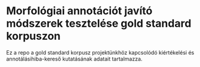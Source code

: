 # Morfológiai annotációt javító módszerek tesztelése gold standard korpuszon

Ez a repo a gold standard korpusz projektünkhöz kapcsolódó kiértékelési és annotálásihiba-kereső kutatásának adatait tartalmazza.
